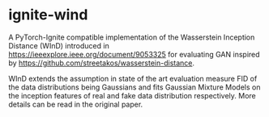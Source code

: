 # ignite-wind

A PyTorch-Ignite compatible implementation of the Wasserstein Inception Distance (WInD) introduced in
https://ieeexplore.ieee.org/document/9053325 for evaluating GAN inspired by https://github.com/streetakos/wasserstein-distance.

WInD extends the assumption in state of the art evaluation measure FID of the data distributions being Gaussians and fits Gaussian Mixture Models on the inception features of real and fake data distribution respectively. More details can be read in the original paper.
